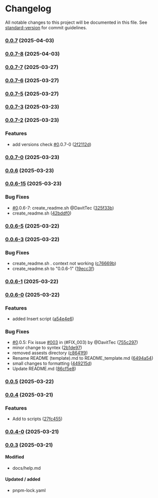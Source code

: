 # Changelog

All notable changes to this project will be documented in this file. See [standard-version](https://github.com/conventional-changelog/standard-version) for commit guidelines.

### [0.0.7](https://github.com/DavitTec/create_readme/compare/v0.0.7-8...v0.0.7) (2025-04-03)

### [0.0.7-8](https://github.com/DavitTec/create_readme/compare/v0.0.7-7...v0.0.7-8) (2025-04-03)

### [0.0.7-7](https://github.com/DavitTec/create_readme/compare/v0.0.7-6...v0.0.7-7) (2025-03-27)

### [0.0.7-6](https://github.com/DavitTec/create_readme/compare/v0.0.7-5...v0.0.7-6) (2025-03-27)

### [0.0.7-5](https://github.com/DavitTec/create_readme/compare/v0.0.7-3...v0.0.7-5) (2025-03-27)

### [0.0.7-3](https://github.com/DavitTec/create_readme/compare/v0.0.7-2...v0.0.7-3) (2025-03-23)

### [0.0.7-2](https://github.com/DavitTec/create_readme/compare/v0.0.7-0...v0.0.7-2) (2025-03-23)


### Features

* add versions check [#0](https://github.com/DavitTec/create_readme/issues/0).0.7-0 ([2f2112d](https://github.com/DavitTec/create_readme/commit/2f2112dcc631242f80d51bd0b1de950131af711f))

### [0.0.7-0](https://github.com/DavitTec/create_readme/compare/v0.0.6...v0.0.7-0) (2025-03-23)

### [0.0.6](https://github.com/DavitTec/create_readme/compare/v0.0.6-15...v0.0.6) (2025-03-23)

### [0.0.6-15](https://github.com/DavitTec/create_readme/compare/v0.0.6-5...v0.0.6-15) (2025-03-23)


### Bug Fixes

* [#0](https://github.com/DavitTec/create_readme/issues/0).0.6-7: create_readme.sh @DavitTec ([325f33b](https://github.com/DavitTec/create_readme/commit/325f33bc8d5c624f4399323d42b334c2fb9b52dd))
* create_readme.sh ([42bddf0](https://github.com/DavitTec/create_readme/commit/42bddf0465e6a0f4b0ebe5c9adb4cc50838fbfe5))

### [0.0.6-5](https://github.com/DavitTec/create_readme/compare/v0.0.6-3...v0.0.6-5) (2025-03-22)

### [0.0.6-3](https://github.com/DavitTec/create_readme/compare/v0.0.6-1...v0.0.6-3) (2025-03-22)


### Bug Fixes

* create_readme.sh . context not working ([c76669b](https://github.com/DavitTec/create_readme/commit/c76669ba0cade91c1fc1fe5d3a76c95bda520068))
* create_readme.sh to "0.0.6-1" ([19ecc3f](https://github.com/DavitTec/create_readme/commit/19ecc3f06d51cb532689f194acac94b7ce6e1b8e))

### [0.0.6-1](https://github.com/DavitTec/create_readme/compare/v0.0.6-0...v0.0.6-1) (2025-03-22)

### [0.0.6-0](https://github.com/DavitTec/create_readme/compare/v0.0.5...v0.0.6-0) (2025-03-22)


### Features

* added Insert script ([a54e4e6](https://github.com/DavitTec/create_readme/commit/a54e4e69c2867d4357ab0640857ee26900ad6060))


### Bug Fixes

*  [#0](https://github.com/DavitTec/create_readme/issues/0).0.5: Fix issue [#003](https://github.com/DavitTec/create_readme/issues/003) in (#FIX_003) by @DavitTec ([755c297](https://github.com/DavitTec/create_readme/commit/755c297a7650d49c0a389ce97c95c486334d5793))
* minor change to syntex ([2b1de97](https://github.com/DavitTec/create_readme/commit/2b1de97f81343e7a0ba82b801814acf8d68397cc))
* removed assests directory ([c8641f9](https://github.com/DavitTec/create_readme/commit/c8641f9d011a19cd9d3ae8b237232116f63d6848))
* Rename README (template).md to README_template.md ([6494a54](https://github.com/DavitTec/create_readme/commit/6494a54dd09f0735145c855940ed1da46bff7457))
* small changes to formatting ([449215d](https://github.com/DavitTec/create_readme/commit/449215dbe7e2df2d7cf83312f810028af7976966))
* Update README.md ([86cf5e8](https://github.com/DavitTec/create_readme/commit/86cf5e8c9a03bb76e61a900d0adb965043893db1))

### [0.0.5](https://github.com/DavitTec/create_readme/compare/v0.0.4...v0.0.5) (2025-03-22)

### [0.0.4](https://github.com/DavitTec/create_readme/compare/v0.0.4-0...v0.0.4) (2025-03-21)


### Features

*  Add to scripts ([27fc455](https://github.com/DavitTec/create_readme/commit/27fc45520856799bf37e61b39016ddd8f26a61c8))

### [0.0.4-0](https://github.com/DavitTec/create_readme/compare/v0.0.3...v0.0.4-0) (2025-03-21)

### [0.0.3](https://github.com/DavitTec/create_readme/compare/v0.0.3-0...v0.0.3) (2025-03-21)

#### Modified

- docs/help.md

#### Updated / added

- pnpm-lock.yaml

###
